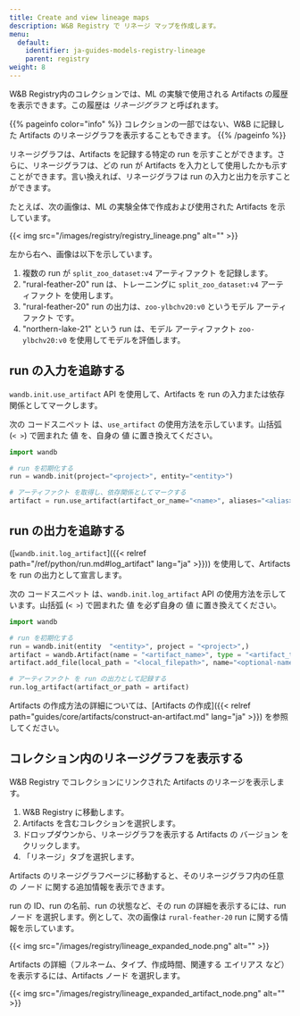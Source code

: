 ```yaml
---
title: Create and view lineage maps
description: W&B Registry で リネージ マップを作成します。
menu:
  default:
    identifier: ja-guides-models-registry-lineage
    parent: registry
weight: 8
---
```


W&B Registry内のコレクションでは、ML の実験で使用される Artifacts の履歴を表示できます。この履歴は _リネージグラフ_ と呼ばれます。

{{% pageinfo color="info" %}}
コレクションの一部ではない、W&B に記録した Artifacts のリネージグラフを表示することもできます。
{{% /pageinfo %}}

リネージグラフは、Artifacts を記録する特定の run を示すことができます。さらに、リネージグラフは、どの run が Artifacts を入力として使用したかも示すことができます。言い換えれば、リネージグラフは run の入力と出力を示すことができます。

たとえば、次の画像は、ML の実験全体で作成および使用された Artifacts を示しています。

{{< img src="/images/registry/registry_lineage.png" alt="" >}}

左から右へ、画像は以下を示しています。
1. 複数の run が `split_zoo_dataset:v4` アーティファクト を記録します。
2. "rural-feather-20" run は、トレーニングに `split_zoo_dataset:v4` アーティファクト を使用します。
3. "rural-feather-20" run の出力は、`zoo-ylbchv20:v0` というモデル アーティファクト です。
4. "northern-lake-21" という run は、モデル アーティファクト `zoo-ylbchv20:v0` を使用してモデルを評価します。

## run の入力を追跡する

`wandb.init.use_artifact` API を使用して、Artifacts を run の入力または依存関係としてマークします。

次の コードスニペット は、`use_artifact` の使用方法を示しています。山括弧 (`< >`) で囲まれた 値 を、自身の 値 に置き換えてください。

```python
import wandb

# run を初期化する
run = wandb.init(project="<project>", entity="<entity>")

# アーティファクト を取得し、依存関係としてマークする
artifact = run.use_artifact(artifact_or_name="<name>", aliases="<alias>")
```

## run の出力を追跡する

([`wandb.init.log_artifact`]({{< relref path="/ref/python/run.md#log_artifact" lang="ja" >}})) を使用して、Artifacts を run の出力として宣言します。

次の コードスニペット は、`wandb.init.log_artifact` API の使用方法を示しています。山括弧 (`< >`) で囲まれた 値 を必ず自身の 値 に置き換えてください。

```python
import wandb

# run を初期化する
run = wandb.init(entity  "<entity>", project = "<project>",)
artifact = wandb.Artifact(name = "<artifact_name>", type = "<artifact_type>")
artifact.add_file(local_path = "<local_filepath>", name="<optional-name>")

# アーティファクト を run の出力として記録する
run.log_artifact(artifact_or_path = artifact)
```

Artifacts の作成方法の詳細については、[Artifacts の作成]({{< relref path="guides/core/artifacts/construct-an-artifact.md" lang="ja" >}}) を参照してください。

## コレクション内のリネージグラフを表示する

W&B Registry でコレクションにリンクされた Artifacts のリネージを表示します。

1. W&B Registry に移動します。
2. Artifacts を含むコレクションを選択します。
3. ドロップダウンから、リネージグラフを表示する Artifacts の バージョン をクリックします。
4. 「リネージ」タブを選択します。

Artifacts のリネージグラフページに移動すると、そのリネージグラフ内の任意の ノード に関する追加情報を表示できます。

run の ID、run の名前、run の状態など、その run の詳細を表示するには、run ノード を選択します。例として、次の画像は `rural-feather-20` run に関する情報を示しています。

{{< img src="/images/registry/lineage_expanded_node.png" alt="" >}}

Artifacts の詳細（フルネーム、タイプ、作成時間、関連する エイリアス など）を表示するには、Artifacts ノード を選択します。

{{< img src="/images/registry/lineage_expanded_artifact_node.png" alt="" >}}
